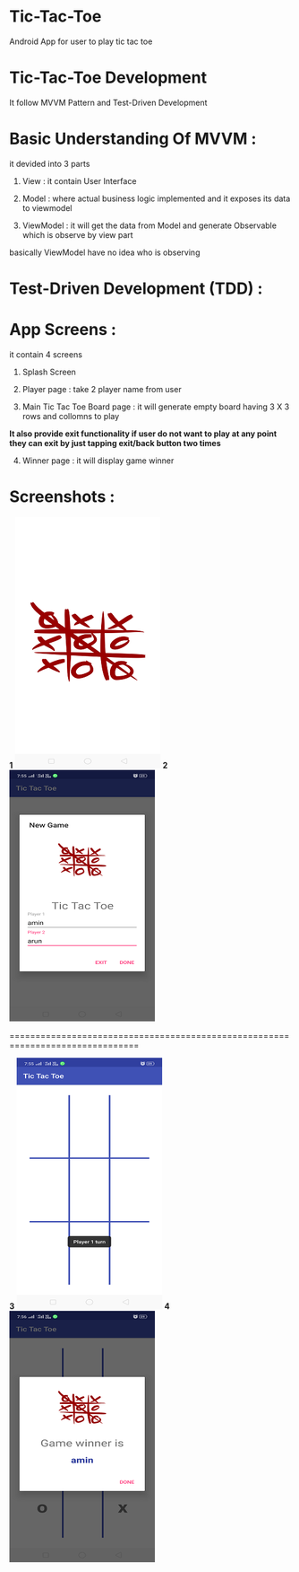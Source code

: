 # Tic-Tac-Toe
Android App for user to play tic tac toe 

# Tic-Tac-Toe Development
It follow MVVM Pattern and Test-Driven Development


# Basic Understanding Of MVVM : 
it devided into 3 parts 

1. View : it contain User Interface

2. Model : where actual business logic implemented and it exposes its data to viewmodel

3. ViewModel : it will get the data from Model and generate Observable which is observe by view part  

basically ViewModel have no idea who is observing 

# Test-Driven Development (TDD) :

# App Screens : 
it contain 4 screens

1. Splash Screen 

2. Player page : take 2 player name from user

3. Main Tic Tac Toe Board page : it will generate empty board having 3 X 3 rows and collomns to play

**It also provide exit functionality if user do not want to play at any point they can exit by just tapping exit/back button two times**

4. Winner page : it will display game winner

# Screenshots :

**1** ![Alt text](/screenshot/1.png?raw=true "Splash Screen")  **2**  ![Alt text](/screenshot/2.png?raw=true "Player Page")  

===============================================================================

**3**  ![Alt text](/screenshot/3.png?raw=true "Main Tic Tac Toe Board Page")  **4**  ![Alt text](/screenshot/4.png?raw=true "Winner Page")



